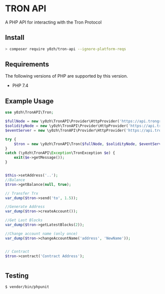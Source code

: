 # TRON API
A PHP API for interacting with the Tron Protocol

## Install

```bash
> composer require y0zh/tron-api --ignore-platform-reqs
```
## Requirements

The following versions of PHP are supported by this version.

* PHP 7.4

## Example Usage

```php
use y0zh\TronAPI\Tron;

$fullNode = new \y0zh\TronAPI\Provider\HttpProvider('https://api.trongrid.io');
$solidityNode = new \y0zh\TronAPI\Provider\HttpProvider('https://api.trongrid.io');
$eventServer = new \y0zh\TronAPI\Provider\HttpProvider('https://api.trongrid.io');

try {
    $tron = new \y0zh\TronAPI\Tron($fullNode, $solidityNode, $eventServer);
}
catch (\y0zh\TronAPI\Exception\TronException $e) {
    exit($e->getMessage());
}


$this->setAddress('..');
//Balance
$tron->getBalance(null, true);

// Transfer Trx
var_dump($tron->send('to', 1.5));

//Generate Address
var_dump($tron->createAccount());

//Get Last Blocks
var_dump($tron->getLatestBlocks(2));

//Change account name (only once)
var_dump($tron->changeAccountName('address', 'NewName'));


// Contract
$tron->contract('Contract Address');



```

## Testing

``` bash
$ vendor/bin/phpunit

